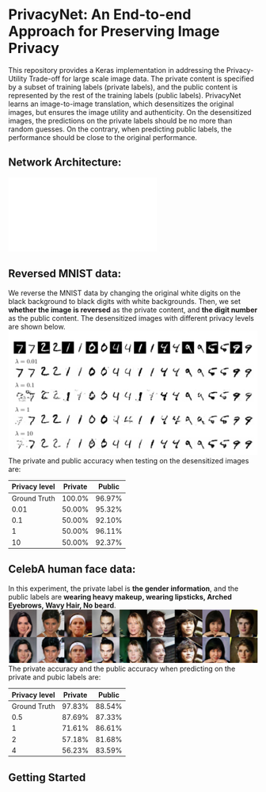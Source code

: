 # PrivacyNet: An End-to-end Approach for Preserving Image Privacy
This repository provides a Keras implementation in addressing the Privacy-Utility Trade-off for large scale image data.
The private content is specified by a subset of training labels (private labels), and the public content is represented
by the rest of the training labels (public labels).
PrivacyNet learns an image-to-image translation, which desensitizes the original images, but ensures the image utility
and authenticity. On the desensitized images, the predictions on the private labels should be no more than random guesses.
On the contrary, when predicting public labels, the performance should be close to the original performance.
## Network Architecture:
![alt text](/privacynet_images/privacynet_train_arch.pdf)
## Reversed MNIST data:
We reverse the MNIST data by changing the original white digits on the black background to black digits with white backgrounds.
Then, we set **whether the image is reversed** as the private content, and **the digit number** as the public content.
The desensitized images with different privacy levels are shown below.
![alt text](/privacynet_images/reversed_mnist_privacynet.png)
The private and public accuracy when testing on the desensitized images are:

Privacy level | Private |   Public |
------------- | ------- | -------- |
Ground Truth | 100.0% | 96.97% |
0.01 | 50.00% | 95.32% |
0.1 | 50.00% | 92.10% |
1 | 50.00% | 96.11% |
10 | 50.00% | 92.37% |

## CelebA human face data:
In this experiment, the private label is **the gender information**, and the public labels are **wearing heavy makeup,
wearing lipsticks, Arched Eyebrows, Wavy Hair, No beard**.
![alt text](/privacynet_images/new_celeba.png)
The private accuracy and the public accuracy when predicting on the private and pubic labels are:

Privacy level | Private |   Public |
------------- | ------- | -------- |
Ground Truth | 97.83% | 88.54% |
0.5 | 87.69% | 87.33% |
1 | 71.61% | 86.61% |
2 | 57.18% | 81.68% |
4 | 56.23% | 83.59% |


## Getting Started
